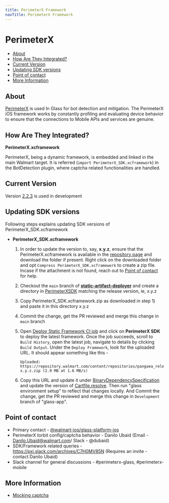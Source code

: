 ```yaml
---
title: PerimeterX Framework
navTitle: PerimeterX Framework
---
```


# PerimeterX

- [About](#about)
- [How Are They Integrated?](#how-are-they-integrated)
- [Current Version](#current-version)
- [Updating SDK versions](#updating-sdk-versions)
- [Point of contact](#point-of-contact)
- [More Information](#more-information)

## About

[PerimeterX](https://github.com/PerimeterX/px-iOS-Framework) is used In Glass for bot detection and mitigation. The PerimeterX iOS framework works by constantly profiling and evaluating device behavior to ensure that the connections to Mobile APIs and services are genuine. 

## How Are They Integrated?

**PerimeterX.xcframework**

PerimeterX, being a dynamic framework, is embedded and linked in the main Walmart target. It is referred (`import PerimeterX_SDK.xcframework`) in the BotDetection plugin, where captcha related functionalities are handled.

## Current Version

Version [2.2.3](https://github.com/PerimeterX/px-iOS-Framework/releases/tag/2.2.3) is used in development

## Updating SDK versions

Following steps explains updating SDK versions of PerimeterX_SDK.xcframework

- **PerimeterX_SDK.xcframework**

  1) In order to update the version to, say, **x.y.z**, ensure that the PerimeterX.xcframework is available in the [repository page](https://github.com/PerimeterX/px-iOS-Framework/tree/master/PerimeterX.xcframework) and download the folder if present. Right click on the downloaded folder and opt `Compress PerimeterX_SDK.xcframework` to create a zip file.  Incase if the attachment is not found, reach out to [Point of contact](#point-of-contact) for help.

  2) Checkout the `main` branch of **[static-artifact-deployer](https://gecgithub01.walmart.com/walmartlabs-wmusiphone/static-artifact-deployer)** and create a directory in [PerimeterXSDK](https://gecgithub01.walmart.com/walmartlabs-wmusiphone/static-artifact-deployer/tree/main/repository/com/perimeterx/PerimeterXSDK) matching the release version, ie, x.y.z

  3) Copy PerimeterX_SDK.xcframework.zip as downloaded in step 1) and paste it in this directory x.y.z

  4) Commit the change, get the PR reviewed and merge this change in `main` branch

  5. Open [Deploy Static Framework CI job](https://ci.walmart.com/job/ios-walmart-deploy-static-framework/) and click on **PerimeterX SDK** to deploy the latest framework. Once the job succeeds, scroll to `Build History`, open the latest job, navigate to details by clicking `Build Output`. Under the `Deploy Framework`, look for the uploaded URL. It should appear something like this - 

     ```
     Uploaded: 
     https://repository.walmart.com/content/repositories/pangaea_releases/com/perimeterx/PerimeterXSDK/x.y.z/PerimeterXSDK-x.y.z.zip (2.9 MB at 1.6 MB/s)
     ```

  6) Copy this URL and update it under [BinaryDependencySpecification](https://gecgithub01.walmart.com/walmart-ios/glass-app/blob/development/BinaryDependencySpecification/PerimeterXSDK.json#L2) and update the version of [Cartfile.resolve](https://gecgithub01.walmart.com/walmart-ios/glass-app/blob/development/Cartfile.resolved#L15). Then run "glass environment setup" to reflect that changes locally. And Commit the change, get the PR reviewed and merge this change in `Development` branch of "glass-app".


## Point of contact

- Primary contact - [@walmart-ios/glass-platform-ios](https://gecgithub01.walmart.com/orgs/walmart-ios/teams/glass-platform-ios/members)
- PerimeterX torbit config/captcha behavior - Danilo Ubaid (Email - Danilo.Ubaid@walmart.com/ Slack - @dubaid)
- SDK/Framework related queries -https://pxi.slack.com/archives/C7H0MV85N (Requires an invite - contact Danilo Ubaid)
- Slack channel for general discussions - #perimeterx-glass, #perimeterx-mobile

## More Information

- [Mocking captcha](https://confluence.walmart.com/pages/viewpage.action?pageId=369036657#PerimeterXintegrationinGlass(iOS)-Mockingcaptcha)
